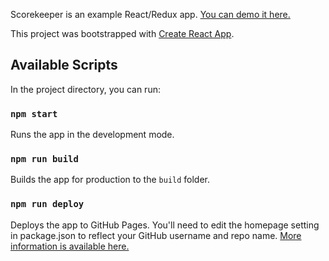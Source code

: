 Scorekeeper is an example React/Redux app. [You can demo it here.](https://lab43.github.io/example-scorekeeper/)

This project was bootstrapped with [Create React App](https://github.com/facebook/create-react-app).

## Available Scripts

In the project directory, you can run:

### `npm start`

Runs the app in the development mode.

### `npm run build`

Builds the app for production to the `build` folder.

### `npm run deploy`

Deploys the app to GitHub Pages. You'll need to edit the homepage setting in package.json to reflect your GitHub username and repo name. [More information is available here.](https://github.com/gitname/react-gh-pages)
